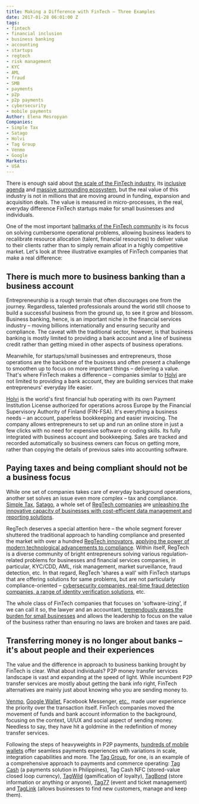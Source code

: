 ```yaml
---
title: Making a Difference with FinTech – Three Examples
date: 2017-01-28 06:01:00 Z
tags:
- fintech
- financial inclusion
- business banking
- accounting
- startups
- regtech
- risk management
- KYC
- AML
- fraud
- SMB
- payments
- p2p
- p2p payments
- cybersecurity
- mobile payments
Author: Elena Mesropyan
Companies:
- Simple Tax
- Satago
- Holvi
- Tag Group
- Venmo
- Google
Markets:
- USA
---
```


There is enough said about [the scale of the FinTech industry](https://letstalkpayments.com/global-fintech-funding-36-bn-2016/), its [inclusive agenda](https://letstalkpayments.com/the-role-of-mobile-money-in-democratizing-international-remittances-and-driving-financial-inclusion/) and [massive surrounding ecosystem](https://letstalkpayments.com/88-international-startup-accelerators-incubators-innovation-labs-nurturing-innovators-in-financial-services/), but the real value of this industry is not in millions that are moving around in funding, expansion and acquisition deals. The value is measured in micro-processes, in the real, everyday difference FinTech startups make for small businesses and individuals.

One of the most important [hallmarks of the FinTech community](https://letstalkpayments.com/what-makes-fintech-a-vital-element-of-the-international-ecosystem-infographic/) is its focus on solving cumbersome operational problems, allowing business leaders to recalibrate resource allocation (talent, financial resources) to deliver value to their clients rather than to simply remain afloat in a highly competitive market. Let's look at three illustrative examples of FinTech companies that make a real difference:

## There is much more to business banking than a business account

Entrepreneurship is a rough terrain that often discourages one from the journey. Regardless, talented professionals around the world still choose to build a successful business from the ground up, to see it grow and blossom. Business banking, hence, is an important niche in the financial services industry – moving billions internationally and ensuring security and compliance. The caveat with the traditional sector, however, is that business banking is mostly limited to providing a bank account and a line of business credit rather than getting mixed in other aspects of business operations.

Meanwhile, for startups/small businesses and entrepreneurs, those operations are the backbone of the business and often present a challenge to smoothen up to focus on more important things – delivering a value. That's where FinTech makes a difference – companies similar to [Holvi](https://about.holvi.com/) are not limited to providing a bank account, they are building services that make entrepreneurs' everyday life easier.

[Holvi](https://about.holvi.com/) is the world's first financial hub operating with its own Payment Institution License authorized for operations across Europe by the Financial Supervisory Authority of Finland (FIN-FSA). It's everything a business needs – an account, paperless bookkeeping and easier invoicing. The company allows entrepreneurs to set up and run an online store in just a few clicks with no need for expensive software or coding skills. Its fully integrated with business account and bookkeeping. Sales are tracked and recorded automatically so business owners can focus on getting more, rather than copying the details of previous sales into accounting software.

## Paying taxes and being compliant should not be a business focus

While one set of companies takes care of everyday background operations, another set solves an issue even more complex – tax and compliance. [Simple Tax](http://simpletax.co/), [Satago](https://www.satago.com/), a whole set of [RegTech companies](https://medici.letstalkpayments.com/companies?utf8=%E2%9C%93&page=1&term=&q%5Brocket_eq%5D=0&term=&q%5Bname_cont%5D=&q%5Bcountry_eq%5D=&q%5Btotal_funding_amount_value_gt%5D=0&q%5Btotal_funding_amount_value_lt%5D=2430000000.0&q%5Bfunding_stage_eq%5D=&q%5Bemployees_amount_gt%5D=0&q%5Bemployees_amount_lt%5D=2300000&q%5Btags%5D%5B%5D=RegTech) are [unleashing the innovative capacity of businesses with cost-efficient data management and reporting solutions](https://letstalkpayments.com/regtech-cost-efficient-data-management-reporting-solutions/).

RegTech deserves a special attention here – the whole segment forever shuttered the traditional approach to handling compliance and presented the market with over a hundred [RegTech innovators](https://medici.letstalkpayments.com/companies?utf8=%E2%9C%93&page=1&term=&q%5Brocket_eq%5D=0&term=&q%5Bname_cont%5D=&q%5Bcountry_eq%5D=&q%5Btotal_funding_amount_value_gt%5D=0&q%5Btotal_funding_amount_value_lt%5D=2430000000.0&q%5Bfunding_stage_eq%5D=&q%5Bemployees_amount_gt%5D=0&q%5Bemployees_amount_lt%5D=2300000&q%5Btags%5D%5B%5D=RegTech), [applying the power of modern technological advancements to compliance](https://letstalkpayments.com/application-of-ai-in-regtech/). Within itself, RegTech is a diverse community of bright entrepreneurs solving various regulation-related problems for businesses and financial services companies, in particular, KYC/CDD, AML, risk management, market surveillance, fraud detection, etc. In that regard, RegTech 'shares a wall' with FinTech startups that are offering solutions for same problems, but are not particularly compliance-oriented – [cybersecurity companies, real-time fraud detection companies, a range of identity verification solutions](https://medici.letstalkpayments.com/companies?utf8=%E2%9C%93&page=1&term=&q%5Brocket_eq%5D=0&term=&q%5Bname_cont%5D=&q%5Bcountry_eq%5D=&q%5Btotal_funding_amount_value_gt%5D=0&q%5Btotal_funding_amount_value_lt%5D=2430000000.0&q%5Bfunding_stage_eq%5D=&q%5Bemployees_amount_gt%5D=0&q%5Bemployees_amount_lt%5D=2300000&q%5Btags%5D%5B%5D=Security\+-\+Fraud\+%26\+Authentication&q%5Btags%5D%5B%5D=RegTech), etc.

The whole class of FinTech companies that focuses on 'software-izing', if we can call it so, the lawyer and an accountant, [tremendously eases the burden for small businesses](https://letstalkpayments.com/how-can-regtechs-help-financial-services-industry-overcome-the-burden-of-compliance/) and allows the leadership to focus on the value of the business rather than ensuring no laws are broken and taxes are paid.

## Transferring money is no longer about banks – it's about people and their experiences

The value and the difference in approach to business banking brought by FinTech is clear. What about individuals? P2P money transfer services landscape is vast and expanding at the speed of light. While incumbent P2P transfer services are mostly about getting the bank info right, FinTech alternatives are mainly just about knowing who you are sending money to.

[Venmo](https://venmo.com/), [Google Wallet](https://www.google.com/wallet/?gclid=CJC36JWX39ECFcdhfgod4p4JvA), Facebook Messenger, [etc.](https://medici.letstalkpayments.com/companies?utf8=%E2%9C%93&page=1&term=&q%5Brocket_eq%5D=0&term=&q%5Bname_cont%5D=&q%5Bcountry_eq%5D=&q%5Btotal_funding_amount_value_gt%5D=0&q%5Btotal_funding_amount_value_lt%5D=2430000000.0&q%5Bfunding_stage_eq%5D=&q%5Bemployees_amount_gt%5D=0&q%5Bemployees_amount_lt%5D=2300000&q%5Btags%5D%5B%5D=P2P\+Payments), made user experience the priority over the transaction itself. FinTech companies moved the movement of funds and bank account information to the background, focusing on the context, UI/UX and social aspect of sending money. Needless to say, they have hit a goldmine in the redefinition of money transfer services.

Following the steps of heavyweights in P2P payments, [hundreds of mobile wallets](https://medici.letstalkpayments.com/companies?utf8=%E2%9C%93&page=1&term=&q%5Brocket_eq%5D=0&term=&q%5Bname_cont%5D=&q%5Bcountry_eq%5D=&q%5Btotal_funding_amount_value_gt%5D=0&q%5Btotal_funding_amount_value_lt%5D=2430000000.0&q%5Bfunding_stage_eq%5D=&q%5Bemployees_amount_gt%5D=0&q%5Bemployees_amount_lt%5D=2300000&q%5Btags%5D%5B%5D=P2P\+Payments) offer seamless payments experiences with variations in scale, integration capabilities and more. The [Tag Group](http://tagcash.org/), for one, is an example of a comprehensive approach to payments and commerce operating: [Tag Cash](http://tagcash.com/) (a payments solution in Philippines), Tag Cash NFC (stored-value closed loop currency), [TagWild](http://tagwild.com/) (gamification of loyalty), [TagBond](http://tagbond.com/) (store information or anything or anyone), [Tag77](http://tag77.com/) (event and ticket management) and [TagLink](http://miskio.com/) (allows businesses to find new customers, manage and keep them).